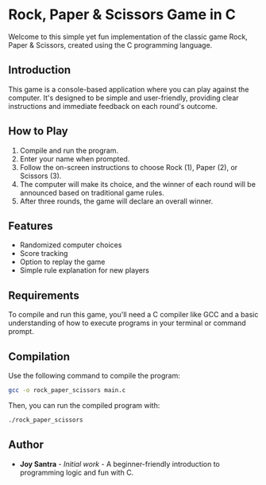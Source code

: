 # Rock, Paper & Scissors Game in C

Welcome to this simple yet fun implementation of the classic game Rock, Paper & Scissors, created using the C programming language.

## Introduction

This game is a console-based application where you can play against the computer. It's designed to be simple and user-friendly, providing clear instructions and immediate feedback on each round's outcome.

## How to Play

1. Compile and run the program.
2. Enter your name when prompted.
3. Follow the on-screen instructions to choose Rock (1), Paper (2), or Scissors (3).
4. The computer will make its choice, and the winner of each round will be announced based on traditional game rules.
5. After three rounds, the game will declare an overall winner.

## Features

- Randomized computer choices
- Score tracking
- Option to replay the game
- Simple rule explanation for new players

## Requirements

To compile and run this game, you'll need a C compiler like GCC and a basic understanding of how to execute programs in your terminal or command prompt.

## Compilation

Use the following command to compile the program:

```bash
gcc -o rock_paper_scissors main.c
```

Then, you can run the compiled program with:

```bash
./rock_paper_scissors
```

## Author

- **Joy Santra** - *Initial work* - A beginner-friendly introduction to programming logic and fun with C.

